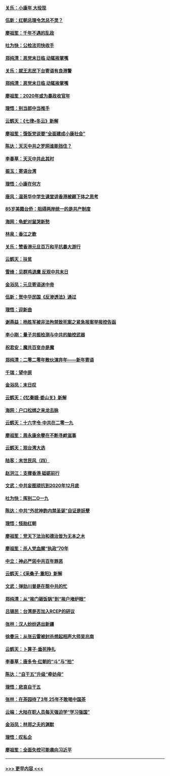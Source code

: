 #### [关乐：小康年 大役现](../pages/nsc993/n11774213.md?t=01072122) 
#### [伍新：红朝总理令怎总不灵？](../pages/nsc993/n11770813.md?t=01072122) 
#### [廖祖笙：千年不遇的乱政](../pages/nsc993/n11770373.md?t=01072122) 
#### [吐为快：公检法司快收手](../pages/nsc993/n11770359.md?t=01072122) 
#### [郑纯清：恶党末日临 动辄挨掌嘴](../pages/nsc993/n11769912.md?t=01072122) 
#### [关乐：就王志民下台寄语有良港警](../pages/nsc993/n11769903.md?t=01072122) 
#### [郑纯清：恶党末日临 动辄挨掌嘴](../pages/nsc993/n11769356.md?t=01072122) 
#### [廖祖笙：2020年或为暴政收官年](../pages/nsc993/n11768216.md?t=01072122) 
#### [理悟：别当郎中当推手](../pages/nsc993/n11768243.md?t=01072122) 
#### [云鹤天：《七律▪冬云》新解](../pages/nsc993/n11768204.md?t=01072122) 
#### [廖祖笙：饿饭党说要“全面建成小康社会”](../pages/nsc993/n11767482.md?t=01072122) 
#### [陈达：天灭中共之罗网谁能挡住？](../pages/nsc993/n11767465.md?t=01072122) 
#### [李春草：天灭中共此其时](../pages/nsc993/n11767452.md?t=01072122) 
#### [振玉：寄语台湾](../pages/nsc993/n11767432.md?t=01072122) 
#### [理悟：小康在何方](../pages/nsc993/n11767394.md?t=01072122) 
#### [唐风：温哥华中学生课堂讲香港被踢下体之思考](../pages/nsc993/n11766848.md?t=01072122) 
#### [85岁美籍台侨：阻碍两岸统一的是共产制度](../pages/nsc993/n11765043.md?t=01072122) 
#### [海网：龟蛇对鼠哭新愁](../pages/nsc993/n11764895.md?t=01072122) 
#### [林泉：香江之歌](../pages/nsc993/n11764415.md?t=01072122) 
#### [关乐：赞香港元旦百万和平抗暴大游行](../pages/nsc993/n11764382.md?t=01072122) 
#### [云鹤天：扶贫](../pages/nsc993/n11764245.md?t=01072122) 
#### [雪绮：见群鸡退鹰  反观中共末日](../pages/nsc993/n11762112.md?t=01072122) 
#### [金浴凤：元旦寄语迷中帝](../pages/nsc993/n11761788.md?t=01072122) 
#### [伍新：贺中华民国《反渗透法》通过](../pages/nsc993/n11761994.md?t=01072122) 
#### [理悟：迎新曲](../pages/nsc993/n11761152.md?t=01072122) 
#### [谢燕益：杨胜军被非法拘禁致死案之紧急报案举报控告函](../pages/nsc993/n11756134.md?t=01072122) 
#### [李小刚：量子共振检测与中共的脑控武器](../pages/nsc993/n11754518.md?t=01072122) 
#### [祝君安：魔共百变亦是魔](../pages/nsc993/n11754469.md?t=01072122) 
#### [郑纯清：二零二零年散伙演弃年——新年寄语](../pages/nsc993/n11754195.md?t=01072122) 
#### [千瑞：望中原](../pages/nsc993/n11754159.md?t=01072122) 
#### [金浴凤：末日叹](../pages/nsc993/n11752359.md?t=01072122) 
#### [云鹤天：《忆秦娥‧娄山关》新解](../pages/nsc993/n11752348.md?t=01072122) 
#### [海网：户口松绑之来龙去脉](../pages/nsc993/n11752328.md?t=01072122) 
#### [云鹤天：十六字令‧中共在二零一九](../pages/nsc993/n11752305.md?t=01072122) 
#### [廖祖笙：周永康余孽在不断寻衅滋事](../pages/nsc993/n11751013.md?t=01072122) 
#### [云鹤天：观台湾大选](../pages/nsc993/n11751007.md?t=01072122) 
#### [陆客：末世民风（四）](../pages/nsc993/n11749203.md?t=01072122) 
#### [赵洪江：支撑香港 砥砺前行](../pages/nsc993/n11748482.md?t=01072122) 
#### [文武：中共妄图顽抗到2020年12月底](../pages/nsc993/n11748446.md?t=01072122) 
#### [吐为快：挥别二O一九](../pages/nsc993/n11748411.md?t=01072122) 
#### [陈达：中共“外扰神韵内禁圣诞”自证是妖孽](../pages/nsc993/n11748226.md?t=01072122) 
#### [理悟：怪胎红朝](../pages/nsc993/n11748206.md?t=01072122) 
#### [廖祖笙：党天下法治和德治皆为无本之木](../pages/nsc993/n11748135.md?t=01072122) 
#### [廖祖笙：杀人党血腥“执政”70年](../pages/nsc993/n11745144.md?t=01072122) 
#### [中立：神必严惩中共百年罪恶](../pages/nsc993/n11744970.md?t=01072122) 
#### [云鹤天：《采桑子‧重阳》新解](../pages/nsc993/n11744948.md?t=01072122) 
#### [文武：弹劾川普是在帮中共的忙](../pages/nsc993/n11744758.md?t=01072122) 
#### [郑纯清：从“挨门砸饭锅”到“挨户堵炉眼”](../pages/nsc993/n11744745.md?t=01072122) 
#### [吕锡民：台湾是否加入RCEP的研议](../pages/nsc993/n11744701.md?t=01072122) 
#### [张林：汉人纷纷逃出新疆](../pages/nsc993/n11743530.md?t=01072122) 
#### [徐曼沅：从张云雷被封杀想起相声大师吴兆南](../pages/nsc993/n11741816.md?t=01072122) 
#### [云鹤天：卜算子‧垂死挣扎](../pages/nsc993/n11739956.md?t=01072122) 
#### [李春草：唐多令‧红朝的“斗”与“拍”](../pages/nsc993/n11739830.md?t=01072122) 
#### [陈达：“自干五”升级“牵妨母”](../pages/nsc993/n11739724.md?t=01072122) 
#### [理悟：悲哀自干五](../pages/nsc993/n11739547.md?t=01072122) 
#### [张林：在茶园待了3年 25年不敢喝中国茶](../pages/nsc993/n11739240.md?t=01072122) 
#### [云端：大陆在职人员每天强迫学“学习强国”](../pages/nsc993/n11738735.md?t=01072122) 
#### [金浴凤：林郑之夫的渊默](../pages/nsc993/n11737735.md?t=01072122) 
#### [理悟：叹私企](../pages/nsc993/n11737715.md?t=01072122) 
#### [廖祖笙：全面失控可能袭向习近平](../pages/nsc993/n11737704.md?t=01072122) 

----
#### [ >>> 更早内容 <<< ](../indexes/nsc993-earlier.md)
